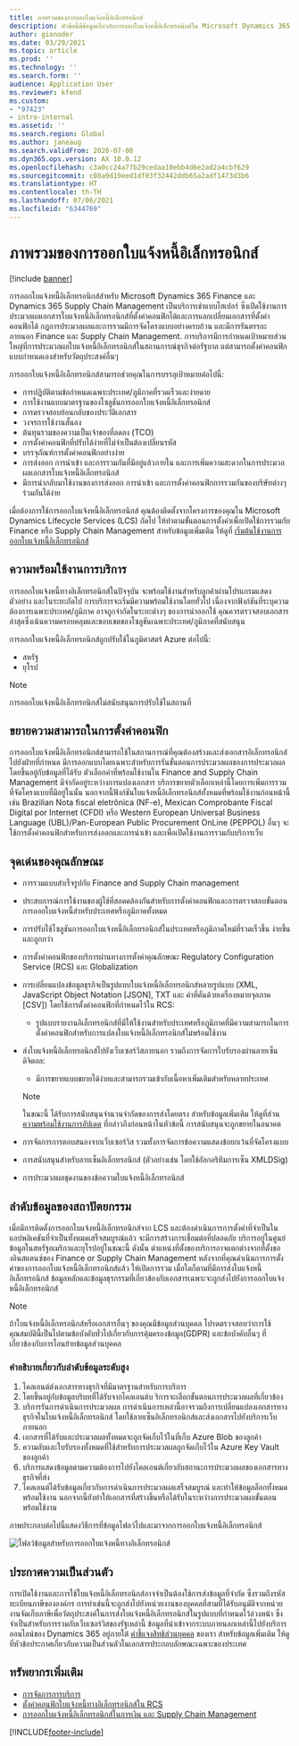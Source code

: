 ```yaml
---
title: ภาพรวมของการออกใบแจ้งหนี้อิเล็กทรอนิกส์
description: หัวข้อนี้มีข้อมูลเกี่ยวกับการออกใบแจ้งหนี้อิเล็กทรอนิกส์ใน Microsoft Dynamics 365 Finance และ Dynamics 365 Supply Chain Management
author: gionoder
ms.date: 03/29/2021
ms.topic: article
ms.prod: ''
ms.technology: ''
ms.search.form: ''
audience: Application User
ms.reviewer: kfend
ms.custom:
- "97423"
- intro-internal
ms.assetid: ''
ms.search.region: Global
ms.author: janeaug
ms.search.validFrom: 2020-07-08
ms.dyn365.ops.version: AX 10.0.12
ms.openlocfilehash: c3a0cc24a77b29cedaa10ebb4d6e2ad2a4cbf629
ms.sourcegitcommit: c08a9d19eed1df03f32442ddb65a2adf1473d3b6
ms.translationtype: HT
ms.contentlocale: th-TH
ms.lasthandoff: 07/06/2021
ms.locfileid: "6344769"
---
```

# <a name="electronic-invoicing-overview"></a>ภาพรวมของการออกใบแจ้งหนี้อิเล็กทรอนิกส์

[!include [banner](../includes/banner.md)]

การออกใบแจ้งหนี้อิเล็กทรอนิกส์สำหรับ Microsoft Dynamics 365 Finance และ Dynamics 365 Supply Chain Management เป็นบริการเช่าแบบไฮเปอร์ ซึ่งเปิดใช้งานการประมวลผลเอกสารใบแจ้งหนี้อิเล็กทรอนิกส์ที่ตั้งค่าคอนฟิกได้และการแลกเปลี่ยนเอกสารที่ตั้งค่าคอนฟิกได้ กฎการประมวลผลและการรวมมีการจัดโครงแบบอย่างครบถ้วน และมีการรันตรรกะภายนอก Finance และ Supply Chain Management. การบริการมีการกำหนดเป้าหมายส่วนใหญ่ที่การประมวลผลใบแจ้งหนี้อิเล็กทรอนิกส์ในสถานการณ์ธุรกิจต่อรัฐบาล แต่สามารถตั้งค่าคอนฟิกแบบกำหนดเองสำหรับวัตถุประสงค์อื่นๆ

การออกใบแจ้งหนี้อิเล็กทรอนิกส์สามารถช่วยคุณในการบรรลุเป้าหมายต่อไปนี้:

- การปฏิบัติตามข้อกำหนดเฉพาะประเทศ/ภูมิภาคที่รวดเร็วและง่ายดาย
- การใช้งานแบบมาตรฐานของโซลูชันการออกใบแจ้งหนี้อิเล็กทรอนิกส์
- การตรวจสอบย้อนกลับของประวัติเอกสาร
- วงจรการใช้งานสั้นลง
- ต้นทุนรวมของความเป็นเจ้าของที่ลดลง (TCO)
- การตั้งค่าคอนฟิกที่ปรับได้ง่ายที่ไม่จำเป็นต้องเปลี่ยนรหัส
- บรรจุภัณฑ์การตั้งค่าคอนฟิกอย่างง่าย
- การส่งออก การนำเข้า และการรวมกันที่มีอยู่แล้วภายใน และการเพิ่มความสะดวกในการประมวลผลเอกสารใบแจ้งหนี้อิเล็กทรอนิกส์
- มีการนำกลับมาใช้งานของการส่งออก การนำเข้า และการตั้งค่าคอนฟิกการรวมกันของบริษัทต่างๆร่วมกันได้ง่าย

เมื่อต้องการใช้การออกใบแจ้งหนี้อิเล็กทรอนิกส์ คุณต้องติดตั้งจากโครงการของคุณใน Microsoft Dynamics Lifecycle Services (LCS) ถัดไป ให้ทำตามขั้นตอนการตั้งค่าเพื่อเปิดใช้การรวมกับ Finance หรือ Supply Chain Management สำหรับข้อมูลเพิ่มเติม ให้ดูที่ [เริ่มต้นใช้งานการออกใบแจ้งหนี้อิเล็กทรอนิกส์](e-invoicing-get-started.md)

## <a name="service-availability"></a><a name="availability"></a>ความพร้อมใช้งานการบริการ

การออกใบแจ้งหนี้ทางอิเล็กทรอนิกส์ในปัจจุบัน จะพร้อมใช้งานสำหรับลูกค้าผ่านโปรแกรมแสดงตัวอย่าง และในระยะถัดไป การบริการจะเริ่มมีความพร้อมใช้งานโดยทั่วไป เนื่องจากฟังก์ชันที่ระบุความต้องการเฉพาะประเทศ/ภูมิภาค อาจถูกจำกัดในระยะต่างๆ ของการนำออกใช้ คุณควรตรวจสอบเอกสารล่าสุดซึ่งเน้นความครอบคลุมและขอบเขตของโซลูชันเฉพาะประเทศ/ภูมิภาคที่สนับสนุน

การออกใบแจ้งหนี้อิเล็กทรอนิกส์ถูกปรับใช้ในภูมิศาสตร์ Azure ต่อไปนี้:

- สหรัฐ
- ยุโรป

> [!NOTE]
> การออกใบแจ้งหนี้อิเล็กทรอนิกส์ไม่สนับสนุนการปรับใช้ในสถานที่

## <a name="extended-configurability"></a>ขยายความสามารถในการตั้งค่าคอนฟิก

การออกใบแจ้งหนี้อิเล็กทรอนิกส์สามารถใช้ในสถานการณ์ที่คุณต้องสร้างและส่งเอกสารอิเล็กทรอนิกส์ไปยังฝ่ายที่กำหนด มีการออกแบบโดยเฉพาะสำหรับการรันขั้นตอนการประมวลผลของการประมวลผล โดยขึ้นอยู่กับข้อมูลที่ได้รับ ตัวเลือกค่าที่พร้อมใช้งานใน Finance and Supply Chain Management มีจำกัดอยู่ระหว่างการแปลงเอกสาร บริการขยายตัวเลือกเหล่านี้โดยการเพิ่มการรวมที่จัดโครงแบบที่มีอยู่ในนั้น นอกจากนี้ฟังก์ชันใบแจ้งหนี้อิเล็กทรอนิกส์ทั้งหมดที่พร้อมใช้งานก่อนหน้านี้ เช่น Brazilian Nota fiscal eletrônica (NF-e), Mexican Comprobante Fiscal Digital por Internet (CFDI) หรือ Western European Universal Business Language (UBL)/Pan-European Public Procurement OnLine (PEPPOL) อื่นๆ จะใช้การตั้งค่าคอนฟิกสำหรับการส่งออกและการนำเข้า และเพื่อเปิดใช้งานการรวมกับบริการเว็บ

## <a name="feature-highlights"></a>จุดเด่นของคุณลักษณะ

- การรวมแบบสำเร็จรูปกับ Finance and Supply Chain management
- ประสบการณ์การใช้งานของผู้ใช้ที่สอดคล้องกันสำหรับการตั้งค่าคอนฟิกและการตรวจสอบขั้นตอนการออกใบแจ้งหนี้สำหรับประเทศหรือภูมิภาคทั้งหมด
- การปรับใช้โซลูชันการออกใบแจ้งหนี้อิเล็กทรอนิกส์ในประเทศหรือภูมิภาคใหม่ที่รวดเร็วขึ้น ง่ายขึ้น และถูกกว่า
- การตั้งค่าคอนฟิกของบริการผ่านทางการตั้งค่าคุณลักษณะ Regulatory Configuration Service (RCS) และ Globalization
- การเปลี่ยนแปลงข้อมูลธุรกิจเป็นรูปแบบใบแจ้งหนี้อิเล็กทรอนิกส์หลายรูปแบบ (XML, JavaScript Object Notation \[JSON\], TXT และ ค่าที่คั่นด้วยเครื่องหมายจุลภาค \[CSV\]) โดยใช้การตั้งค่าคอนฟิกที่กำหนดไว้ใน RCS:

    - รูปแบบรายงานอิเล็กทรอนิกส์ที่มีให้ใช้งานสำหรับประเทศหรือภูมิภาคที่มีความสามารถในการตั้งค่าคอนฟิกสำหรับการแปลงใบแจ้งหนี้อิเล็กทรอนิกส์ไม่พร้อมใช้งาน

- ส่งใบแจ้งหนี้อิเล็กทรอนิกส์ไปยังเว็บเซอร์วิสภายนอก รวมถึงการจัดการใบรับรองผ่านลายเซ็นดิจิตอล:

    - มีการขยายแบบขยายได้ง่ายและสามารถรวมเข้ากับเนื้อหาเพิ่มเติมสำหรับหลายประเทศ

    > [!NOTE]
    > ในขณะนี้ ได้รับการสนับสนุนจำนวนจำกัดของการส่งโดยตรง สำหรับข้อมูลเพิ่มเติม ให้ดูที่ส่วน [ความพร้อมใช้งานการอัปเดต](#availability) ที่กล่าวถึงก่อนหน้าในหัวข้อนี้ การสนับสนุนจะถูกขยายในอนาคต

- การจัดการการตอบสนองจากเว็บเซอร์วิส รวมทั้งการจัดการข้อความแสดงข้อยกเว้นที่จัดโครงแบบ
- การสนับสนุนสำหรับลายเซ็นอิเล็กทรอนิกส์ (ตัวอย่างเช่น โดยใช้อัลกอริทึมการเซ็น XMLDSig)
- การประมวลผลชุดงานของข้อความใบแจ้งหนี้อิเล็กทรอนิกส์

## <a name="architecture-and-data-flow"></a>ลำดับข้อมูลของสถาปัตยกรรม

เมื่อมีการติดตั้งการออกใบแจ้งหนี้อิเล็กทรอนิกส์จาก LCS และต้องดำเนินการการตั้งค่าที่จำเป็นในแอปพลิเคชันที่จำเป็นทั้งหมดเสร็จสมบูรณ์แล้ว จะมีการสร้างการเชื่อมต่อที่ปลอดภัย บริการอยู่ในศูนย์ข้อมูลในสหรัฐอเมริกาและยุโรปอยู่ในขณะนี้ ดังนั้น ตำแหน่งที่ตั้งของบริการอาจแตกต่างจากที่ตั้งของอินสแตนซ์ของ Finance or Supply Chain Management หลังจากที่คุณดำเนินการการตั้งค่าของการออกใบแจ้งหนี้อิเล็กทรอนิกส์แล้ว ให้เปิดการรวม เมื่อใดก็ตามที่มีการส่งใบแจ้งหนี้อิเล็กทรอนิกส์ ข้อมูลหลักและข้อมูลธุรกรรมที่เกี่ยวข้องกับเอกสารเฉพาะจะถูกส่งไปยังการออกใบแจ้งหนี้อิเล็กทรอนิกส์

> [!NOTE]
> ถ้าใบแจ้งหนี้อิเล็กทรอนิกส์หรือเอกสารอื่นๆ ของคุณมีข้อมูลส่วนบุคคล โปรดตรวจสอบว่าการใช้คุณสมบัตินี้เป็นไปตามข้อบังคับทั่วไปเกี่ยวกับการคุ้มครองข้อมูล(GDPR) และข้อบังคับอื่นๆ ที่เกี่ยวข้องกับการโอนย้ายข้อมูลส่วนบุคคล

### <a name="high-level-description-of-the-data-flow"></a>คำอธิบายเกี่ยวกับลำดับข้อมูลระดับสูง

1. ไคลเอนต์ส่งเอกสารทางธุรกิจที่มีมาตรฐานสำหรับการบริการ
2. โดยขึ้นอยู่กับข้อมูลบริบทที่ได้รับจากไคลเอนต์บ ริการจะเลือกขั้นตอนการประมวลผลที่เกี่ยวข้อง
3. บริการรันการดำเนินการประมวลผล การดำเนินการเหล่านี้อาจรวมถึงการเปลี่ยนแปลงเอกสารทางธุรกิจในใบแจ้งหนี้อิเล็กทรอนิกส์ โดยใช้ลายเซ็นอิเล็กทรอนิกส์และส่งเอกสารไปยังบริการเว็บภายนอก
4. เอกสารที่ได้รับและประมวลผลทั้งหมดจะถูกจัดเก็บไว้ในที่เก็บ Azure Blob ของลูกค้า
5. ความลับและใบรับรองทั้งหมดที่ใช้สำหรับการประมวลผลถูกจัดเก็บไว้ใน Azure Key Vault ของลูกค้า
6. บริการแสดงข้อมูลตามความต้องการไปยังไคลเอนต์เกี่ยวกับสถานะการประมวลผลของเอกสารทางธุรกิจที่ส่ง
7. ไคลเอนต์ได้รับข้อมูลเกี่ยวกับการดำเนินการประมวลผลเสร็จสมบูรณ์ และทำให้ข้อมูลล็อกทั้งหมดพร้อมใช้งาน นอกจากนี้ยังทำให้เอกสารที่สร้างขึ้นหรือได้รับในระหว่างการประมวลผลขั้นตอนพร้อมใช้งาน

ภาพประกอบต่อไปนี้แสดงวิธีการที่ข้อมูลโฟลว์ไปและมาจากการออกใบแจ้งหนี้อิเล็กทรอนิกส์

![โฟลว์ข้อมูลสำหรับการออกใบแจ้งหนี้ทางอิเล็กทรอนิกส์](media/e-invoicing-service-data-flow-diagram-overview.png)

## <a name="privacy-notice"></a>ประกาศความเป็นส่วนตัว
การเปิดใช้งานและการใช้ใบแจ้งหนี้อิเล็กทรอนิกส์อาจจำเป็นต้องใช้การส่งข้อมูลที่จำกัด ซึ่งรวมถึงรหัสทะเบียนภาษีขององค์กร การทำเช่นนี้จะถูกส่งไปยังหน่วยงานของบุคคลที่สามที่ได้รับอนุมัติจากหน่วยงานจัดเก็บภาษีเพื่อวัตถุประสงค์ในการส่งใบแจ้งหนี้อิเล็กทรอนิกส์ในรูปแบบที่กำหนดไว้ล่วงหน้า ซึ่งจำเป็นสำหรับการรวมกับเว็บเซอร์วิสของรัฐเหล่านี้ ข้อมูลที่นำเข้าจากระบบภายนอกเหล่านี้ไปยังบริการออนไลน์ของ Dynamics 365 อยู่ภายใต้ [คำชี้แจงสิทธิส่วนบุคคล](https://go.microsoft.com/fwlink/?LinkId=512132) ของเรา สำหรับข้อมูลเพิ่มเติม ให้ดูที่หัวข้อประกาศเกี่ยวกับความเป็นส่วนตัวในเอกสารประกอบลักษณะเฉพาะของประเทศ

## <a name="additional-resources"></a>ทรัพยากรเพิ่มเติม
- [การจัดการการบริการ](e-invoicing-service-administration.md)
- [ตั้งค่าคอนฟิกใบแจ้งหนี้ทางอิเล็กทรอนิกส์ใน RCS](e-invoicing-configuration-rcs.md)
- [การออกใบแจ้งหนี้อิเล็กทรอนิกส์ในการเงิน และ Supply Chain Management](e-invoicing-issuing-electronic-invoices-finance-supply-chain-management.md)


[!INCLUDE[footer-include](../../includes/footer-banner.md)]
